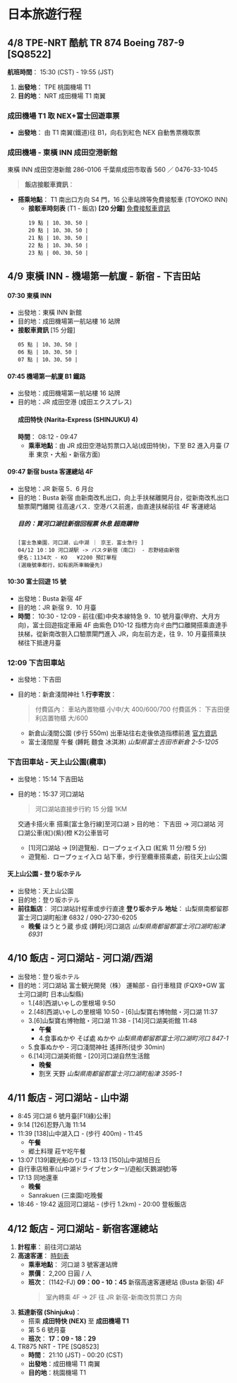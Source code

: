 # 日本旅遊行程

## 4/8 TPE-NRT 酷航 TR 874 Boeing 787-9 [SQ8522]

**航班時間**： 15:30 (CST) - 19:55 (JST)

1. **出發地**： TPE 桃園機場 T1
2. **目的地**： NRT 成田機場 T1 南翼

### 成田機場 T1 取 NEX+富士回遊車票

- **出發地**： 由 T1 南翼(鐵道)往 B1，向右到紅色 NEX 自動售票機取票

### 成田機場 - 東橫 INN 成田空港新館

東橫 INN 成田空港新館 286-0106 千葉県成田市取香 560 ／ 0476-33-1045

> **飯店接駁車資訊**：

- **搭乘地點**： T1 南出口方向 S4 門，16 公車站牌等免費接駁車 (TOYOKO INN)
  - **接駁車時刻表** (T1 - 飯店) **[20 分鐘]** [免費接駁車資訊](https：//www.toyoko-inn.com/feature/pickup/airport/narita)
    ```
    19 點 | 10、30、50 |
    20 點 | 10、30、50 |
    21 點 | 10、30、50 |
    22 點 | 10、30、50 |
    23 點 | 00、30、50 |
    ```

## 4/9 東橫 INN - 機場第一航廈 - 新宿 - 下吉田站

#### 07:30 東橫 INN

- 出發地：東橫 INN 新館
- 目的地：成田機場第一航站樓 16 站牌
- **接駁車資訊** [15 分鐘]
  ```
  05 點 | 10、30、50 |
  06 點 | 10、30、50 |
  07 點 | 10、30、50 |
  ```

#### 07:45 機場第一航廈 B1 鐵路

- 出發地：成田機場第一航站樓 16 站牌
- 目的地：JR 成田空港 (成田エクスプレス)
  #### 成田特快 (Narita-Express (SHINJUKU) 4)
  **時間**： 08:12 - 09:47
  - **乘車地點**：由 JR 成田空港站剪票口入站(成田特快)，下至 B2 進入月臺 (7 車 東京・大船・新宿方面)

#### 09:47 新宿 busta 客運總站 4F

- 出發地：JR 新宿 5．6 月台
- 目的地：Busta 新宿
  由新南改札出口，向上手扶梯離開月台，從新南改札出口驗票閘門離開
  往高速バス．空港バス前進，由直達扶梯前往 4F 客運總站
  ##### 目的：買河口湖往新宿回程票 休息 超商購物
  ```
  [富士急樂園．河口湖．山中湖 ｜ 京王．富士急行 ]
  04/12 10：10 河口湖駅 -> バスタ新宿（南口） - 忍野経由新宿
  便名：1134次 - KO   ¥2200 預訂單程
  (選幾號車都行，如有廁所車輛優先)
  ```

#### 10:30 富士回遊 15 號

- 出發地：Busta 新宿 4F
- 目的地：JR 新宿 9．10 月臺
- **時間**： 10:30 - 12:09 - 前往(藍)中央本線特急 9．10 號月臺(甲府、大月方向)，富士回遊指定車廂
  4F 由紫色 D10-12 指標方向ㄔ由門口離開搭乘直達手扶梯，從新南改劄入口驗票閘門進入 JR，向左前方走，往 9．10 月臺搭乘扶梯往下抵達月臺

### 12:09 下吉田車站

- 出發地：下吉田
- 目的地：新倉淺間神社 1.**行李寄放**：

  > 付費區內： 車站內置物櫃 小/中/大 400/600/700
  > 付費區外： 下吉田便利店置物櫃 大/600

  - 新倉山淺間公園 (步行 550m)
    出車站往右走後依造指標前進 [官方資訊](https：//fujiyoshida.net/zh_TW/see-and-do/12)
  - 富士淺間屋 午餐 (餺飥 麵食 冰淇淋)
    _山梨県富士吉田市新倉 2-5-1205_

### 下吉田車站 - 天上山公園(纜車)

- 出發地：15:14 下吉田站
- 目的地：15:37 河口湖站

  > 河口湖站直接步行約 15 分鐘 1KM

  交通卡搭火車 搭乘[富士急行線]至河口湖 > 目的地： 下吉田 -> 河口湖站
  河口湖公車(紅)(紫)(橙 K2)公車皆可

  - [1]河口湖站 -> [9]遊覽船．ロープゥェイ入ロ (紅紫 11 分/橙 5 分)
  - 遊覽船．ロープゥェイ入ロ 站下車，步行至纜車搭乘處，前往天上山公園

#### 天上山公園 - 登り坂ホテル

- 出發地：天上山公園
- 目的地：登り坂ホテル
- **前往飯店**： 河口湖站計程車或步行直達 **登り坂ホテル**
  **地址**： 山梨県南都留郡富士河口湖町船津 6832 / 090-2730-6205
  - **晚餐**
    ほうとう蔵 歩成 (餺飥)河口湖店
    _山梨県南都留郡富士河口湖町船津 6931_

## 4/10 飯店 - 河口湖站 - 河口湖/西湖

- 出發地：登り坂ホテル
- 目的地：河口湖站
  富士観光開発（株） 運輸部 - 自行車租貸 (FQX9+GW 富士河口湖町 日本山梨縣)
  - 1.[48]西湖いゃしの里根場 9:50
  - 2.[48]西湖いゃしの里根場 10:50 - [6]山梨寶右博物館・河口湖 11:37
  - 3.[6]山梨寶右博物館・河口湖 11:38 - [14]河口湖美術館 11:48
    - **午餐**
    - 4.食事ぬかや そば處 ぬかや _山梨県南都留郡富士河口湖町河口 847-1_
  - 5.食事ぬかや - 河口淺間神社 遙拝所(徒步 30min)
  - 6.[14]河口湖美術館 - [20]河口湖自然生活館
    - **晚餐**
    - 割烹 天野 _山梨県南都留郡富士河口湖町船津 3595-1_

## 4/11 飯店 - 河口湖站 - 山中湖

- 8:45 河口湖 6 號月臺[F1(綠)公車]
- 9:14 [126]忍野八海 11:14
- 11:39 [138]山中湖入口 - (步行 400m) - 11:45
  - **午餐**
  - 郷土料理 莊ヤ吃午餐
- 13:07 [139]觀光船のりば - 13:13 [150]山中湖旭日丘
- 自行車店租車(山中湖ドライブセンター)/遊船(天鵝湖號)等
- 17:13 同地還車
  - **晚餐**
  - Sanrakuen (三楽園)吃晚餐
- 18:46 - 19:42 返回河口湖站 - (步行 1.2km) - 20:00 登板飯店

## 4/12 飯店 - 河口湖站 - 新宿客運總站

1. **計程車**： 前往河口湖站
2. **高速客運**：
   [時刻表](https://www.highwaybus.com/gp/inbound/inbTimeTbl?lineGroupNo=1&lineId=110&upDownKbn=2)
   - **乘車地點**： 河口湖 3 號客運站牌
   - **票價**： 2,200 日圓 / 人
   - **班次**： (1142-FJ) **09：00 - 10：45** 新宿高速客運總站 (Busta 新宿) 4F
     > 室內轉乘 4F -> 2F 往 JR 新宿-新南改剪票口 方向
3. **抵達新宿 (Shinjuku)**：
   - 搭乘 **成田特快 (NEX)** 至 **成田機場 T1**
   - 第 5 6 號月臺
   - **班次**： **17：09 - 18：29**
4. TR875 NRT - TPE [SQ8523]
   - **時間**： 21:10 (JST) - 00:20 (CST)
   - **出發地**：成田機場 T1 南翼
   - **目的地**：桃園機場 T1
